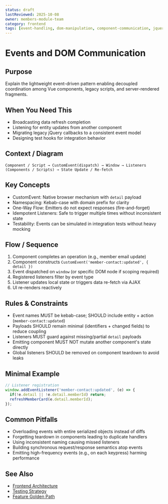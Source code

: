 ```yaml
---
status: draft
lastReviewed: 2025-10-08
owner: members-module-team
category: frontend
tags: [event-handling, dom-manipulation, component-communication, jquery]
---
```


# Events and DOM Communication

## Purpose
Explain the lightweight event-driven pattern enabling decoupled coordination among Vue components, legacy scripts, and server-rendered fragments.

## When You Need This
- Broadcasting data refresh completion
- Listening for entity updates from another component
- Migrating legacy jQuery callbacks to a consistent event model
- Designing test hooks for integration behavior

## Context / Diagram
```
Component / Script → CustomEvent(dispatch) → Window → Listeners (Components / Scripts) → State Update / Re-fetch
```

## Key Concepts
- CustomEvent: Native browser mechanism with `detail` payload
- Namespacing: Kebab-case with domain prefix for clarity
- One-Way Flow: Emitters do not expect responses (fire-and-forget)
- Idempotent Listeners: Safe to trigger multiple times without inconsistent state
- Testability: Events can be simulated in integration tests without heavy mocking

## Flow / Sequence
1. Component completes an operation (e.g., member email update)
2. Component constructs `CustomEvent('member-contact:updated', { detail })`
3. Event dispatched on `window` (or specific DOM node if scoping required)
4. Registered listeners filter by event type
5. Listener updates local state or triggers data re-fetch via AJAX
6. UI re-renders reactively

## Rules & Constraints
- Event names MUST be kebab-case; SHOULD include entity + action (`member-contact:updated`)
- Payloads SHOULD remain minimal (identifiers + changed fields) to reduce coupling
- Listeners MUST guard against missing/partial `detail` payloads
- Emitting component MUST NOT mutate another component's state directly
- Global listeners SHOULD be removed on component teardown to avoid leaks

## Minimal Example
```javascript
// Listener registration
window.addEventListener('member-contact:updated', (e) => {
  if(!e.detail || !e.detail.memberId) return;
  refreshMemberCard(e.detail.memberId);
});
```

## Common Pitfalls
- Overloading events with entire serialized objects instead of diffs
- Forgetting teardown in components leading to duplicate handlers
- Using inconsistent naming causing missed listeners
- Building synchronous request/response semantics atop events
- Emitting high-frequency events (e.g., on each keypress) harming performance

## See Also
- [Frontend Architecture](../frontend/frontend-architecture.md)
- [Testing Strategy](../quality/testing-strategy.md)
- [Feature Golden Path](../guides/feature-golden-path.md)
